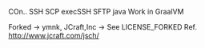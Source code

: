 COn.. SSH SCP execSSH SFTP java
Work in GraalVM

Forked -> ymnk, JCraft,Inc -> See LICENSE_FORKED
Ref. http://www.jcraft.com/jsch/
